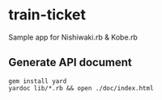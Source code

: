 # train-ticket
Sample app for Nishiwaki.rb &amp; Kobe.rb

## Generate API document

```
gem install yard
yardoc lib/*.rb && open ./doc/index.html
```